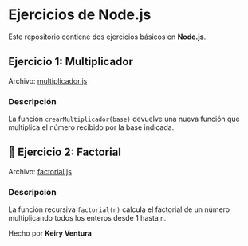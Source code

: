 # Ejercicios de Node.js

Este repositorio contiene dos ejercicios básicos en **Node.js**.

## Ejercicio 1: Multiplicador

Archivo: [multiplicador.js](./multiplicador.js)

### Descripción
La función `crearMultiplicador(base)` devuelve una nueva función que multiplica el número recibido por la base indicada.

## 🧠 Ejercicio 2: Factorial

Archivo: [factorial.js](./factorial.js)

### Descripción
La función recursiva `factorial(n)` calcula el factorial de un número multiplicando todos los enteros desde 1 hasta `n`.


Hecho por **Keiry Ventura**

